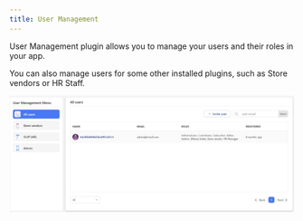 ```yaml
---
title: User Management
---
```


User Management plugin allows you to manage your users and their roles in your app.

You can also manage users for some other installed plugins, such as Store vendors or HR Staff.

![User management plugin](../../static/img/plugin_User_management.jpg)
